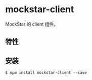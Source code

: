 # mockstar-client

MockStar 的 client 组件。

## 特性



## 安装

```
$ npm install mockstar-client --save
```

